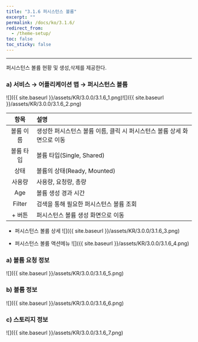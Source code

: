 ```yaml
---
title: "3.1.6 퍼시스턴스 볼륨"
excerpt: ""
permalink: /docs/ko/3.1.6/
redirect_from:
  - /theme-setup/
toc: false
toc_sticky: false
---
```


---
퍼시스턴스 볼륨 현황 및 생성,삭제를 제공한다.

### a\) 서비스 → 어플리케이션 맵 → 퍼시스턴스 볼륨
![]({{ site.baseurl }}/assets/KR/3.0.0/3.1.6_1.png)![]({{ site.baseurl }}/assets/KR/3.0.0/3.1.6_2.png)

| **항목** | **설명** |
| :---: | :--- |
| 볼륨 이름 | 생성한 퍼시스턴스 볼륨 이름, 클릭 시 퍼시스턴스 볼륨 상세 화면으로 이동 |
| 볼륨 타입 | 볼륨 타입(Single, Shared) |
| 상태 | 볼륨의 상태(Ready, Mounted) |
| 사용량 | 사용량, 요청량, 총량 |
| Age | 볼륨 생성 경과 시간 |
| Filter | 검색을 통해 필요한 퍼시스턴스 볼륨 조회 |
| + 버튼 | 퍼시스턴스 볼륨 생성 화면으로 이동 |

* 퍼시스턴스 볼륨 상세
![]({{ site.baseurl }}/assets/KR/3.0.0/3.1.6_3.png)

* 퍼시스턴스 볼륨 액션메뉴
![]({{ site.baseurl }}/assets/KR/3.0.0/3.1.6_4.png)

### a\) 볼륨 요청 정보
![]({{ site.baseurl }}/assets/KR/3.0.0/3.1.6_5.png)

### b\) 볼륨 정보
![]({{ site.baseurl }}/assets/KR/3.0.0/3.1.6_6.png)

### c\) 스토리지 정보
![]({{ site.baseurl }}/assets/KR/3.0.0/3.1.6_7.png)
